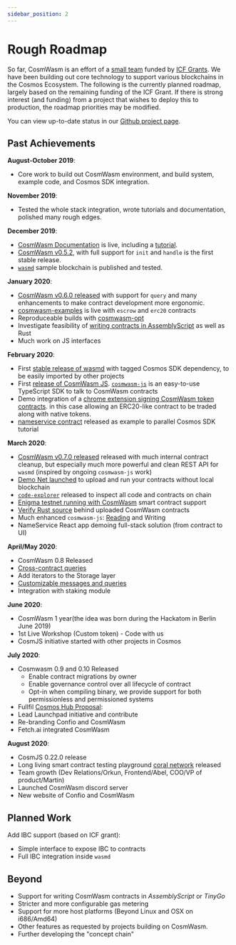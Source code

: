 ```yaml
---
sidebar_position: 2
---
```


# Rough Roadmap

So far, CosmWasm is an effort of a [small team](http://confio.tech) funded by [ICF Grants](https://interchain.io). We have been building out core technology to support various blockchains in the Cosmos Ecosystem. The following is the currently planned roadmap, largely based on the remaining funding of the ICF Grant. If there is strong interest (and funding) from a project that wishes to deploy this to production, the roadmap priorities may be modified.

You can view up-to-date status in our [Github project page](https://github.com/orgs/CosmWasm/projects/1).

## Past Achievements

**August-October 2019**:

* Core work to build out CosmWasm environment, and build system, example code, and Cosmos SDK integration.

**November 2019**:

* Tested the whole stack integration, wrote tutorials and documentation, polished many rough edges.

**December 2019**:

* [CosmWasm Documentation](https://www.cosmwasm.com) is live, including a [tutorial](/docs/02_getting-started/intro).
* [CosmWasm v0.5.2](https://github.com/CosmWasm/cosmwasm/tree/v0.5.2), with full support for `init` and `handle` is the first stable release.
* [`wasmd`](https://github.com/CosmWasm/wasmd) sample blockchain is published and tested.

**January 2020**:

* [CosmWasm v0.6.0 released](https://medium.com/confio/announcing-wasmd-release-d865abf381b) with support for `query` and many enhancements to make contract development more ergonomic.
* [cosmwasm-examples](https://github.com/CosmWasm/cosmwasm-examples) is live with `escrow` and `erc20` contracts
* Reproduceable builds with [cosmwasm-opt](https://github.com/CosmWasm/cosmwasm-opt)
* Investigate feasibility of [writing contracts in AssemblyScript](https://github.com/CosmWasm/cosmwasm/pull/118) as well as Rust
* Much work on JS interfaces

**February 2020**:

* First [stable release of wasmd](https://medium.com/confio/announcing-wasmd-release-d865abf381b) with tagged Cosmos SDK dependency, to be easily imported by other projects
* First [release of CosmWasm JS](https://medium.com/confio/introduction-to-cosmwasm-js-548f58d9f6af). [`cosmwasm-js`](https://github.com/CosmWasm/cosmwasm-js) is an easy-to-use TypeScript SDK to talk to CosmWasm contracts
* Demo integration of a [chrome extension signing CosmWasm token contracts](https://medium.com/confio/adding-cosmwasm-to-the-neuma-multichain-wallet-ec657d893268). in this case allowing an ERC20-like contract to be traded along with native tokens.
* [nameservice contract](https://github.com/CosmWasm/cosmwasm-examples/tree/master/nameservice) released as example to parallel Cosmos SDK tutorial

**March 2020**:

* [CosmWasm v0.7.0 released](https://medium.com/confio/cosmwasm-0-7-released-6db5a037f943) released with much internal contract cleanup, but especially much more powerful and clean REST API for `wasmd` (inspired by ongoing `cosmwasm-js` work)
* [Demo Net launched](https://medium.com/confio/cosmwasm-demo-net-launched-4c604674f3e0) to upload and run your contracts without local blockchain
* [`code-explorer`](https://github.com/CosmWasm/code-explorer) released to inspect all code and contracts on chain
* [Enigma testnet running with CosmWasm](https://forum.enigma.co/t/testnet-is-live-with-smart-contracts/1386) smart contract support
* [Verify Rust source](https://medium.com/confio/dont-trust-cosmwasm-verify-db1caac2d335) behind uploaded CosmWasm contracts
* Much enhanced `cosmwasm-js`: [Reading](https://medium.com/confio/cosmwasmclient-part-1-reading-e0313472a158) and Writing
* NameService React app demoing full-stack solution (from contract to UI)

**April/May 2020**:

* CosmWasm 0.8 Released
* [Cross-contract queries](../architecture/composition.md)
* Add iterators to the Storage layer
* [Customizable messages and queries](https://github.com/CosmWasm/wasmd/blob/v0.8.0/INTEGRATION.md#adding-custom-hooks)
* Integration with staking module

**June 2020**:

* CosmWasm 1 year(the idea was born during the Hackatom in Berlin June 2019)
* 1st Live Workshop (Custom token) - Code with us
* CosmJS initiative started with other projects in Cosmos

**July 2020**:

* Cosmwasm 0.9 and 0.10 Released
  * Enable contract migrations by owner
  * Enable governance control over all lifecycle of contract
  * Opt-in when compiling binary, we provide support for both permissionless and permissioned systems
* Fullfil [Cosmos Hub Proposal](https://hubble.figment.network/cosmos/chains/cosmoshub-3/governance/proposals/25):
* Lead Launchpad initiative and contribute
* Re-branding Confio and CosmWasm
* Fetch.ai integrated CosmWasm

**August 2020**:

* CosmJS 0.22.0 release
* Long living smart contract testing playground [coral network](https://github.com/CosmWasm/testnets/tree/master/coral) released
* Team growth (Dev Relations/Orkun, Frontend/Abel, COO/VP of product/Martin)
* Launched CosmWasm discord server
* New website of Confio and CosmWasm

## Planned Work

Add IBC support (based on ICF grant):

* Simple interface to expose IBC to contracts
* Full IBC integration inside `wasmd`

## Beyond

* Support for writing CosmWasm contracts in *AssemblyScript* or *TinyGo*
* Stricter and more configurable gas metering
* Support for more host platforms (Beyond Linux and OSX on i686/Amd64)
* Other features as requested by projects building on CosmWasm.
* Further developing the "concept chain"
